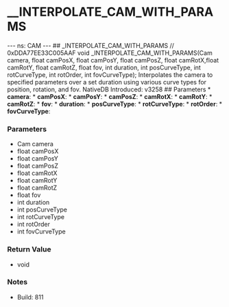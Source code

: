 # __INTERPOLATE_CAM_WITH_PARAMS

--- ns: CAM --- ## _INTERPOLATE_CAM_WITH_PARAMS  // 0xDDA77EE33C005AAF void _INTERPOLATE_CAM_WITH_PARAMS(Cam camera, float camPosX, float camPosY, float camPosZ, float camRotX,float camRotY, float camRotZ, float fov, int duration, int posCurveType, int rotCurveType, int rotOrder, int fovCurveType);  Interpolates the camera to specified parameters over a set duration using various curve types for position, rotation, and fov.  NativeDB Introduced: v3258  ## Parameters * **camera**: * **camPosX**: * **camPosY**: * **camPosZ**: * **camRotX**: * **camRotY**: * **camRotZ**: * **fov**: * **duration**: * **posCurveType**: * **rotCurveType**: * **rotOrder**: * **fovCurveType**:

### Parameters
* Cam camera
* float camPosX
* float camPosY
* float camPosZ
* float camRotX
* float camRotY
* float camRotZ
* float fov
* int duration
* int posCurveType
* int rotCurveType
* int rotOrder
* int fovCurveType

### Return Value
* void

### Notes
* Build: 811

